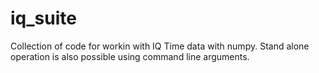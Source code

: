 iq_suite
============

Collection of code for workin with IQ Time data with numpy. Stand alone operation is also possible using
command line arguments.
